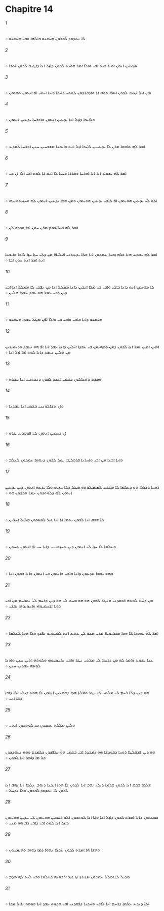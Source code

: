 # Chapitre 14

###### 1
ܠܐ ܢܬܕܘܕ ܠܒܟܘܢ ܗܝܡܢܘ ܒܐܠܗܐ ܘܒܝ ܗܝܡܢܘ ܀
###### 2
ܤܓܝܐܝܢ ܐܢܘܢ ܐܘܢܐ ܒܝܬ ܐܒܝ ܘܐܠܐ ܐܡܪ ܗܘܝܬ ܠܟܘܢ ܕܐܙܠ ܐܢܐ ܕܐܛܝܒ ܠܟܘܢ ܐܬܪܐ ܀
###### 3
ܘܐܢ ܐܙܠ ܐܛܝܒ ܠܟܘܢ ܐܬܪܐ ܬܘܒ ܐܬܐ ܘܐܕܒܪܟܘܢ ܠܘܬܝ ܕܐܝܟܐ ܕܐܢܐ ܐܝܬܝ ܐܦ ܐܢܬܘܢ ܬܗܘܘܢ ܀
###### 4
ܘܠܐܝܟܐ ܕܐܙܠ ܐܢܐ ܝܕܥܝܢ ܐܢܬܘܢ ܘܐܘܪܚܐ ܝܕܥܝܢ ܐܢܬܘܢ ܀
###### 5
ܐܡܪ ܠܗ ܬܐܘܡܐ ܡܪܢ ܠܐ ܝܕܥܝܢܢ ܠܐܝܟܐ ܐܙܠ ܐܢܬ ܘܐܝܟܢܐ ܡܫܟܚܝܢ ܚܢܢ ܐܘܪܚܐ ܠܡܕܥ ܀
###### 6
ܐܡܪ ܠܗ ܝܫܘܥ ܐܢܐ ܐܢܐ ܐܘܪܚܐ ܘܫܪܪܐ ܘܚܝܐ ܠܐ ܐܢܫ ܐܬܐ ܠܘܬ ܐܒܝ ܐܠܐ ܐܢ ܒܝ ܀
###### 7
ܐܠܘ ܠܝ ܝܕܥܝܢ ܗܘܝܬܘܢ ܐܦ ܠܐܒܝ ܝܕܥܝܢ ܗܘܝܬܘܢ ܘܡܢ ܗܫܐ ܝܕܥܝܢ ܐܢܬܘܢ ܠܗ ܘܚܙܝܬܘܢܝܗܝ ܀
###### 8
ܐܡܪ ܠܗ ܦܝܠܝܦܘܤ ܡܪܢ ܚܘܢ ܐܒܐ ܘܟܕܘ ܠܢ ܀
###### 9
ܐܡܪ ܠܗ ܝܫܘܥ ܗܢܐ ܟܠܗ ܙܒܢܐ ܥܡܟܘܢ ܐܢܐ ܘܠܐ ܝܕܥܬܢܝ ܦܝܠܝܦܐ ܡܢ ܕܠܝ ܚܙܐ ܚܙܐ ܠܐܒܐ ܘܐܝܟܢܐ ܐܢܬ ܐܡܪ ܐܢܬ ܚܘܢ ܐܒܐ ܀
###### 10
ܠܐ ܡܗܝܡܢ ܐܢܬ ܕܐܢܐ ܒܐܒܝ ܘܐܒܝ ܒܝ ܡܠܐ ܐܝܠܝܢ ܕܐܢܐ ܡܡܠܠ ܐܢܐ ܡܢ ܢܦܫܝ ܠܐ ܡܡܠܠ ܐܢܐ ܐܒܝ ܕܝܢ ܕܒܝ ܥܡܪ ܗܘ ܥܒܕ ܥܒܕܐ ܗܠܝܢ ܀
###### 11
ܗܝܡܢܘ ܕܐܢܐ ܒܐܒܝ ܘܐܒܝ ܒܝ ܘܐܠܐ ܐܦܢ ܡܛܠ ܥܒܕܐ ܗܝܡܢܘ ܀
###### 12
ܐܡܝܢ ܐܡܝܢ ܐܡܪ ܐܢܐ ܠܟܘܢ ܕܡܢ ܕܡܗܝܡܢ ܒܝ ܥܒܕܐ ܐܝܠܝܢ ܕܐܢܐ ܥܒܕ ܐܢܐ ܐܦ ܗܘ ܢܥܒܕ ܘܕܝܬܝܪܝܢ ܡܢ ܗܠܝܢ ܢܥܒܕ ܕܐܢܐ ܠܘܬ ܐܒܐ ܐܙܠ ܐܢܐ ܀
###### 13
ܘܡܕܡ ܕܬܫܐܠܘܢ ܒܫܡܝ ܐܥܒܕ ܠܟܘܢ ܕܢܫܬܒܚ ܐܒܐ ܒܒܪܗ ܀
###### 14
ܘܐܢ ܬܫܐܠܘܢܢܝ ܒܫܡܝ ܐܢܐ ܥܒܕܢܐ ܀
###### 15
ܐܢ ܪܚܡܝܢ ܐܢܬܘܢ ܠܝ ܦܘܩܕܢܝ ܛܪܘ ܀
###### 16
ܘܐܢܐ ܐܒܥܐ ܡܢ ܐܒܝ ܘܐܚܪܢܐ ܦܪܩܠܛܐ ܢܬܠ ܠܟܘܢ ܕܢܗܘܐ ܥܡܟܘܢ ܠܥܠܡ ܀
###### 17
ܪܘܚܐ ܕܫܪܪܐ ܗܘ ܕܥܠܡܐ ܠܐ ܡܫܟܚ ܠܡܩܒܠܘܬܗ ܡܛܠ ܕܠܐ ܚܙܝܗܝ ܘܠܐ ܝܕܥܗ ܐܢܬܘܢ ܕܝܢ ܝܕܥܝܢ ܐܢܬܘܢ ܠܗ ܕܠܘܬܟܘܢ ܥܡܪ ܘܒܟܘܢ ܗܘ ܀
###### 18
ܠܐ ܫܒܩ ܐܢܐ ܠܟܘܢ ܝܬܡܐ ܐܬܐ ܐܢܐ ܓܝܪ ܠܘܬܟܘܢ ܩܠܝܠ ܐܚܪܝܢ ܀
###### 19
ܘܥܠܡܐ ܠܐ ܚܙܐ ܠܝ ܐܢܬܘܢ ܕܝܢ ܬܚܙܘܢܢܝ ܕܐܢܐ ܚܝ ܐܦ ܐܢܬܘܢ ܬܚܘܢ ܀
###### 20
ܒܗܘ ܝܘܡܐ ܬܕܥܘܢ ܕܐܢܐ ܒܐܒܝ ܘܐܢܬܘܢ ܒܝ ܐܢܬܘܢ ܘܐܢܐ ܒܟܘܢ ܐܢܐ ܀
###### 21
ܡܢ ܕܐܝܬ ܠܘܬܗ ܦܘܩܕܢܝ ܘܢܛܪ ܠܗܘܢ ܗܘ ܗܘ ܡܚܒ ܠܝ ܗܘ ܕܝܢ ܕܪܚܡ ܠܝ ܢܬܪܚܡ ܡܢ ܐܒܝ ܘܐܢܐ ܐܪܚܡܝܘܗܝ ܘܐܚܘܝܘܗܝ ܢܦܫܝ ܀
###### 22
ܐܡܪ ܠܗ ܝܗܘܕܐ ܠܐ ܗܘܐ ܤܟܪܝܘܛܐ ܡܪܝ ܡܢܘ ܠܢ ܥܬܝܕ ܐܢܬ ܠܡܚܘܝܘ ܢܦܫܟ ܘܠܐ ܗܘܐ ܠܥܠܡܐ ܀
###### 23
ܥܢܐ ܝܫܘܥ ܘܐܡܪ ܠܗ ܡܢ ܕܪܚܡ ܠܝ ܡܠܬܝ ܢܛܪ ܘܐܒܝ ܢܪܚܡܝܘܗܝ ܘܠܘܬܗ ܐܬܝܢ ܚܢܢ ܘܐܘܢܐ ܠܘܬܗ ܥܒܕܝܢ ܚܢܢ ܀
###### 24
ܗܘ ܕܝܢ ܕܠܐ ܪܚܡ ܠܝ ܡܠܬܝ ܠܐ ܢܛܪ ܘܡܠܬܐ ܗܕܐ ܕܫܡܥܝܢ ܐܢܬܘܢ ܠܐ ܗܘܬ ܕܝܠܝ ܐܠܐ ܕܐܒܐ ܕܫܕܪܢܝ ܀
###### 25
ܗܠܝܢ ܡܠܠܬ ܥܡܟܘܢ ܟܕ ܠܘܬܟܘܢ ܐܝܬܝ ܀
###### 26
ܗܘ ܕܝܢ ܦܪܩܠܛܐ ܪܘܚܐ ܕܩܘܕܫܐ ܗܘ ܕܡܫܕܪ ܐܒܝ ܒܫܡܝ ܗܘ ܢܠܦܟܘܢ ܟܠܡܕܡ ܘܗܘ ܢܥܗܕܟܘܢ ܟܠ ܡܐ ܕܐܡܪ ܐܢܐ ܠܟܘܢ ܀
###### 27
ܫܠܡܐ ܫܒܩ ܐܢܐ ܠܟܘܢ ܫܠܡܐ ܕܝܠܝ ܝܗܒ ܐܢܐ ܠܟܘܢ ܠܐ ܗܘܐ ܐܝܟܢܐ ܕܝܗܒ ܥܠܡܐ ܐܢܐ ܝܗܒ ܐܢܐ ܠܟܘܢ ܠܐ ܢܬܕܘܕ ܠܒܟܘܢ ܘܠܐ ܢܕܚܠ ܀
###### 28
ܫܡܥܬܘܢ ܕܐܢܐ ܐܡܪܬ ܠܟܘܢ ܕܐܙܠ ܐܢܐ ܘܐܬܐ ܐܢܐ ܠܘܬܟܘܢ ܐܠܘ ܪܚܡܝܢ ܗܘܝܬܘܢ ܠܝ ܚܕܝܢ ܗܘܝܬܘܢ ܕܐܙܠ ܐܢܐ ܠܘܬ ܐܒܝ ܕܐܒܝ ܪܒ ܗܘ ܡܢܝ ܀
###### 29
ܘܗܫܐ ܗܐ ܐܡܪܬ ܠܟܘܢ ܥܕܠܐ ܢܗܘܐ ܕܡܐ ܕܗܘܐ ܬܗܝܡܢܘܢ ܀
###### 30
ܡܟܝܠ ܠܐ ܐܡܠܠ ܥܡܟܘܢ ܤܓܝܐܬܐ ܐܬܐ ܓܝܪ ܐܪܟܘܢܗ ܕܥܠܡܐ ܘܒܝ ܠܝܬ ܠܗ ܡܕܡ ܀
###### 31
ܐܠܐ ܕܢܕܥ ܥܠܡܐ ܕܪܚܡ ܐܢܐ ܠܐܒܝ ܘܐܝܟܢܐ ܕܦܩܕܢܝ ܐܒܝ ܗܟܘܬ ܥܒܕ ܐܢܐ ܩܘܡܘ ܢܐܙܠ ܡܟܐ ܀

